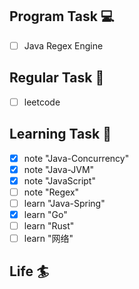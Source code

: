 

## Program Task  💻
- [ ] Java Regex Engine

## Regular Task  🤡
- [ ] leetcode

## Learning Task 🎯
- [x] note "Java-Concurrency"
- [x] note "Java-JVM"
- [x] note "JavaScript"
- [ ] note "Regex"
- [ ] learn "Java-Spring"
- [x] learn "Go"
- [ ] learn "Rust"
- [ ] learn "网络"

## Life 🏄